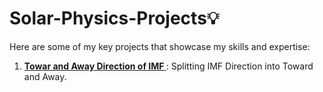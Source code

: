 # Solar-Physics-Projects💡  
Here are some of my key projects that showcase my skills and expertise:

1. **[Towar and Away Direction of IMF ](https://github.com/76basant/Solar-Physics-Projects/tree/3e425df82efdad6bffaefede083d43ef5a769154/Toward%20and%20Away%20Direction%20of%20IMF)**: Splitting IMF Direction into Toward and Away.

